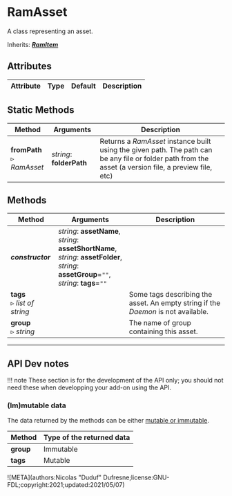 # RamAsset

A class representing an asset.

Inherits: [***RamItem***](ram_item.md)

## Attributes

| Attribute | Type | Default | Description |
| --- | --- | --- | --- |

## Static Methods

| Method | Arguments | Description |
| --- | --- | --- |
| **fromPath**<br />▹ *RamAsset* | *string*: **folderPath**<br /> | Returns a *RamAsset* instance built using the given path. The path can be any file or folder path from the asset (a version file, a preview file, etc) |

## Methods

| Method | Arguments | Description |
| --- | --- | --- |
| ***constructor*** | *string*: **assetName**,<br />*string*: **assetShortName**,<br />*string*: **assetFolder**,<br />*string*: **assetGroup**=`""`,<br />*string*: **tags**=`""` | |
| **tags**<br />▹ *list of string* |  | Some tags describing the asset. An empty string if the *Daemon* is not available. |
| **group**<br />▹ *string* | | The name of group containing this asset. |

____

## API Dev notes

!!! note
    These section is for the development of the API only; you should not need these when developping your add-on using the API.

### (Im)mutable data

The data returned by the methods can be either [mutable or immutable](implementation.md#accessing-the-data).

| Method | Type of the returned data |
| --- | --- |
| **group** | <i class="fa fa-lock"></i> Immutable |
| **tags** | <i class="fa fa-pen"></i> Mutable |

![META](authors:Nicolas "Duduf" Dufresne;license:GNU-FDL;copyright:2021;updated:2021/05/07)